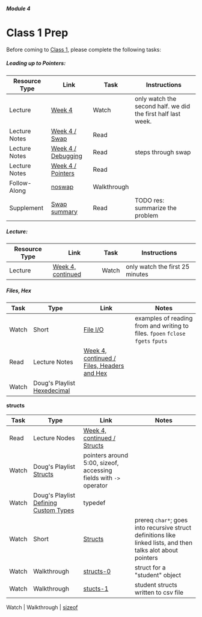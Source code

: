 ##### Module 4

# Class 1 Prep

Before coming to [Class 1](../class1), please complete the following tasks:



##### Leading up to Pointers:

Resource Type | Link | Task | Instructions
--------------|------|------|-------------
Lecture | [Week 4](http://www.youtube.com/embed/SadMsthVUBM?autoplay=1&rel=0&start=1525) | Watch | only watch the second half. we did the first half last week.
Lecture Notes | [Week 4 / Swap](http://cdn.cs50.net/2015/fall/lectures/4/m/notes4m/notes4m.html#swap) | Read
Lecture Notes | [Week 4 / Debugging](http://cdn.cs50.net/2015/fall/lectures/4/m/notes4m/notes4m.html#debugging_with_cs50_ide) | Read | steps through swap
Lecture Notes | [Week 4 / Pointers](http://cdn.cs50.net/2015/fall/lectures/4/m/notes4m/notes4m.html#pointers)| Read 
Follow-Along | [noswap](https://www.youtube.com/watch?v=ETSddwPGjNM&list=PLhQjrBD2T382SQnebs5bf6BkngrHTbJKg&index=5) | Walkthrough |
Supplement | [Swap summary](../supplementary-resources/swap-summary) | Read | TODO res: summarize the problem

##### Lecture:

Resource Type | Link | Task | Instructions
--------------|------|------|-------------
Lecture | [Week 4, continued](http://www.youtube.com/embed/uYiVtZHns-A?autoplay=1&rel=0&start=0) | Watch | only watch the first 25 minutes

##### Files, Hex

Task | Type | Link | Notes
-----|------|------|------
Watch | Short | [File I/O](https://www.youtube.com/watch?v=KwvObCA04dU&list=PLhQjrBD2T381pcj3Ph49iiDkrhZ9FHpHP) | examples of reading from and writing to files. `fpoen` `fclose` `fgets` `fputs`
Read | Lecture Notes | [Week 4, continued / Files, Headers and Hex](http://cdn.cs50.net/2015/fall/lectures/4/w/notes4w/notes4w.html#files_headers_and_hex)
Watch | Doug's Playlist [Hexedecimal](https://www.youtube.com/watch?v=nrFHGtGdOzA&list=PLhQjrBD2T383tGruv374_Yee84qbXeJjq)

**structs**

Task | Type | Link | Notes
-----|------|------|------
Read | Lecture Nodes | [Week 4, continued / Structs](http://cdn.cs50.net/2015/fall/lectures/4/w/notes4w/notes4w.html#structs)
Watch | Doug's Playlist [Structs](https://www.youtube.com/watch?v=6RLxPdZ59y0&index=4&list=PLhQjrBD2T383tGruv374_Yee84qbXeJjq) | pointers around 5:00, sizeof, accessing fields with `->` operator
Watch | Doug's Playlist [Defining Custom Types](https://www.youtube.com/watch?v=wgv4xH_tVgA&list=PLhQjrBD2T383tGruv374_Yee84qbXeJjq&index=5) | typedef
Watch | Short | [Structs](https://www.youtube.com/watch?v=EzRwP7NV0LM&index=7&list=PLhQjrBD2T381pcj3Ph49iiDkrhZ9FHpHP) | prereq `char*`; goes into recursive struct definitions like linked lists, and then talks alot about pointers
Watch | Walkthrough | [structs-0](https://www.youtube.com/watch?v=yMvRqKmbRm4&list=PLhQjrBD2T382SQnebs5bf6BkngrHTbJKg&index=12) | struct for a "student" object  
Watch | Walkthrough | [stucts-1](https://www.youtube.com/watch?v=hZ2Fy-J8DwQ&index=13&list=PLhQjrBD2T382SQnebs5bf6BkngrHTbJKg) | student structs written to csv file


Watch | Walkthrough | [sizeof](https://www.youtube.com/watch?v=6o-w4CIWP84&index=12&list=PLhQjrBD2T383fi16gN97XlrTwdxDq2QWZ)

